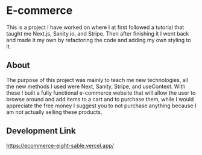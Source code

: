 # E-commerce

This is a project I have worked on where I at first followed a tutorial that taught me Next.js, Sanity.io, and Stripe. Then after finishing it I went back and made it my own by refactoring the code and adding my own styling to it.

## About

The purpose of this project was mainly to teach me new technologies, all the new methods I used were Next, Sanity, Stripe, and useContext. With these I built a fully functional e-commerce website that will allow the user to browse around and add items to a cart and to purchase them, while I would appreciate the free money I suggest you to not purchase anything because I am not actually selling these products.

## Development Link

https://ecommerce-eight-sable.vercel.app/
